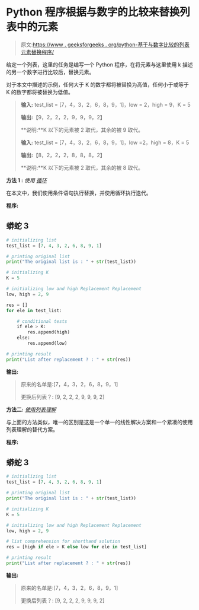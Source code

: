 # Python 程序根据与数字的比较来替换列表中的元素

> 原文:[https://www . geeksforgeeks . org/python-基于与数字比较的列表元素替换程序/](https://www.geeksforgeeks.org/python-program-to-replace-elements-of-a-list-based-on-the-comparison-with-a-number/)

给定一个列表，这里的任务是编写一个 Python 程序，在将元素与这里使用 k 描述的另一个数字进行比较后，替换元素。

对于本文中描述的示例，任何大于 K 的数字都将被替换为高值，任何小于或等于 K 的数字都将被替换为低值。

> **输入:** test_list = [7，4，3，2，6，8，9，1]，low = 2，high = 9，K = 5
> 
> **输出:**【9，2，2，2，9，9，9，2】
> 
> **说明:**K 以下的元素被 2 取代，其余的被 9 取代。
> 
> **输入:** test_list = [7，4，3，2，6，8，9，1]，low =2，high = 8，K = 5
> 
> **输出:**【8，2，2，2，8，8，8，2】
> 
> **说明:**K 以下的元素被 2 取代，其余的被 8 取代。

**方法 1 :** *使用* [*循环*](https://www.geeksforgeeks.org/loops-in-python/)

在本文中，我们使用条件语句执行替换，并使用循环执行迭代。

**程序:**

## 蟒蛇 3

```py
# initializing list
test_list = [7, 4, 3, 2, 6, 8, 9, 1]

# printing original list
print("The original list is : " + str(test_list))

# initializing K
K = 5

# initializing low and high Replacement Replacement
low, high = 2, 9

res = []
for ele in test_list:

    # conditional tests
    if ele > K:
        res.append(high)
    else:
        res.append(low)

# printing result
print("List after replacement ? : " + str(res))
```

**输出:**

> 原来的名单是:[7，4，3，2，6，8，9，1]
> 
> 更换后列表？: [9, 2, 2, 2, 9, 9, 9, 2]

**方法二:** [*使用列表理解*](https://www.geeksforgeeks.org/python-list-comprehension-and-slicing/)

与上面的方法类似，唯一的区别是这是一个单一的线性解决方案和一个紧凑的使用列表理解的替代方案。

**程序:**

## 蟒蛇 3

```py
# initializing list
test_list = [7, 4, 3, 2, 6, 8, 9, 1]

# printing original list
print("The original list is : " + str(test_list))

# initializing K
K = 5

# initializing low and high Replacement Replacement
low, high = 2, 9

# list comprehension for shorthand solution
res = [high if ele > K else low for ele in test_list]

# printing result
print("List after replacement ? : " + str(res))
```

**输出:**

> 原来的名单是:[7，4，3，2，6，8，9，1]
> 
> 更换后列表？: [9, 2, 2, 2, 9, 9, 9, 2]